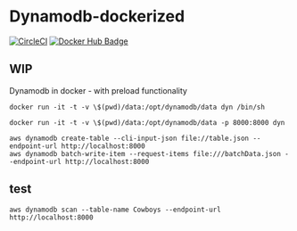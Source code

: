 # Dynamodb-dockerized

[![CircleCI](https://circleci.com/gh/leerberg/dynamodb-dockerized/tree/master.svg?style=shield)](https://circleci.com/gh/leerberg/dynamodb-dockerized/tree/master)
[![Docker Hub Badge](http://dockeri.co/image/leerberg/dynamodb)](https://registry.hub.docker.com/u/leerberg/dynamodb/)

## WIP

Dynamodb in docker - with preload functionality

```
docker run -it -t -v \$(pwd)/data:/opt/dynamodb/data dyn /bin/sh

docker run -it -t -v \$(pwd)/data:/opt/dynamodb/data -p 8000:8000 dyn

aws dynamodb create-table --cli-input-json file://table.json --endpoint-url http://localhost:8000
aws dynamodb batch-write-item --request-items file:///batchData.json --endpoint-url http://localhost:8000
```

## test

```
aws dynamodb scan --table-name Cowboys --endpoint-url http://localhost:8000
```
